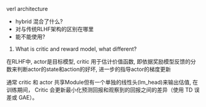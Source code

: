 verl  architecture

- hybrid 混合了什么?
- 对与传统RLHF架构的区别在哪里
- 能不能使用?


1. What is critic and reward model, what different?

在RLHF中, actor是目标模型, critic 用于估计价值函数, 即依据奖励模型反馈的分数来判断actor的state和action的好坏, 进一步的指导actor的梯度更新

通常 critic 和 actor 共享Module但有一个单独的线性头(lm_head)来输出估值, 在训练期间， Critic 会更新最小化预测回报和观察到的回报之间的差异（使用 TD 误差或 GAE）。